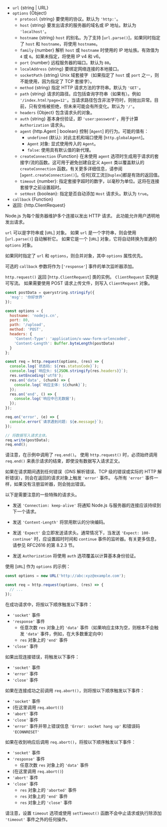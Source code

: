 <!-- YAML
added: v0.3.6
changes:
  - version: v10.9.0
    pr-url: https://github.com/nodejs/node/pull/21616
    description: The `url` parameter can now be passed along with a separate
                 `options` object.
  - version: v7.5.0
    pr-url: https://github.com/nodejs/node/pull/10638
    description: The `options` parameter can be a WHATWG `URL` object.
-->

* `url` {string | URL}
* `options` {Object}
  * `protocol` {string} 要使用的协议。默认为 `'http:'`。
  * `host` {string} 要发出请求的服务器的域名或 IP 地址。默认为 `'localhost'`。
  * `hostname` {string} `host` 的别名。为了支持 [`url.parse()`]，如果同时指定了 `host` 和 `hostname`，将使用 `hostname`。
  * `family` {number} 解析 `host` 或 `hostname` 时使用的 IP 地址族。有效值为 `4` 或 `6`。如果未指定，将使用 IP v4 和 v6。
  * `port` {number} 远程服务器的端口。默认为 `80`。
  * `localAddress` {string} 要绑定网络连接的本地接口。
  * `socketPath` {string} Unix 域套接字（如果指定了 `host` 或 `port` 之一，则不能使用，因为指定了 TCP 套接字）。
  * `method` {string} 指定 HTTP 请求方法的字符串。默认为 `'GET'`。
  * `path` {string} 请求的路径。应包括查询字符串（如果有）。例如 `'/index.html?page=12'`。当请求路径包含非法字符时，则抛出异常。目前，只有空格被拒绝，但未来可能会有所变化。默认为 `'/'`。
  * `headers` {Object} 包含请求头的对象。
  * `auth` {string} 基本身份验证，即 `'user:password'`，用于计算 `Authorization` 请求头。
  * `agent` {http.Agent | boolean} 控制 [`Agent`] 的行为。可能的值有：
    * `undefined` (默认): 对此主机和端口使用 [`http.globalAgent`]。
    * `Agent` 对象: 显式使用传入的 `Agent`。
    * `false`: 使用具有默认值的新代理。
  * `createConnection` {Function} 在未使用 `agent` 选项时生成用于请求的套接字/流的函数。这可用于避免创建自定义 `Agent` 类以覆盖默认的 `createConnection` 函数。有关更多详细信息，请参阅 [`agent.createConnection()`]。任何[双工流][`Duplex`]都是有效的返回值。
  * `timeout` {number}: 指定套接字超时的数字，以毫秒为单位。这将在连接套接字之前设置超时。
  * `setHost` {boolean}: 指定是否自动添加 `Host` 请求头。默认为 `true`。
* `callback` {Function}
* 返回: {http.ClientRequest}

Node.js 为每个服务器维护多个连接以发出 HTTP 请求。
此功能允许用户透明地发出请求。

`url` 可以是字符串或 [`URL`] 对象。
如果 `url` 是一个字符串，则会使用 [`url.parse()`] 自动解析它。
如果它是一个 [`URL`] 对象，它将自动转换为普通的 `options` 对象。

如果同时指定了 `url` 和 `options`，则合并对象，其中 `options` 属性优先。

可选的 `callback` 参数将作为 [`'response'`] 事件的单次监听器添加。

`http.request()` 返回 [`http.ClientRequest`] 类的实例。 
`ClientRequest` 实例是可写流。
如果需要使用 POST 请求上传文件，则写入 `ClientRequest` 对象。

```js
const postData = querystring.stringify({
  'msg': '你好世界'
});

const options = {
  hostname: 'nodejs.cn',
  port: 80,
  path: '/upload',
  method: 'POST',
  headers: {
    'Content-Type': 'application/x-www-form-urlencoded',
    'Content-Length': Buffer.byteLength(postData)
  }
};

const req = http.request(options, (res) => {
  console.log(`状态码: ${res.statusCode}`);
  console.log(`响应头: ${JSON.stringify(res.headers)}`);
  res.setEncoding('utf8');
  res.on('data', (chunk) => {
    console.log(`响应主体: ${chunk}`);
  });
  res.on('end', () => {
    console.log('响应中已无数据');
  });
});

req.on('error', (e) => {
  console.error(`请求遇到问题: ${e.message}`);
});

// 将数据写入请求主体。
req.write(postData);
req.end();
```

请注意，在示例中调用了 `req.end()`。
使用 `http.request()` 时，必须始终调用 `req.end()` 来表示请求的结束，即使没有数据写入请求正文。

如果在请求期间遇到任何错误（DNS 解析错误、TCP 级的错误或实际的 HTTP 解析错误），则会在返回的请求对象上触发 `'error'` 事件。
与所有 `'error'` 事件一样，如果没有注册监听器，则会抛出错误。

以下是需要注意的一些特殊的请求头。

* 发送 `'Connection: keep-alive'` 将通知 Node.js 与服务器的连接应该持续到下一个请求。

* 发送 `'Content-Length'` 将禁用默认的分块编码。

* 发送 `'Expect'` 会立即发送请求头。通常情况下，当发送 `'Expect: 100-continue'` 时，应设置超时时间和 `continue` 事件的监听器。有关更多信息，请参见 RFC2616 的第 8.2.3 节。

* 发送 `Authorization` 将使用 `auth` 选项覆盖以计算基本身份验证。

使用 [`URL`] 作为 `options` 的示例：

```js
const options = new URL('http://abc:xyz@example.com');

const req = http.request(options, (res) => {
  // ...
});
```

在成功请求中，将按以下顺序触发以下事件：

* `'socket'` 事件
* `'response'` 事件
  * 任意次数 `res` 对象上的 `'data'` 事件（如果响应主体为空，则根本不会触发 `'data'` 事件，例如，在大多数重定向中）
  * `res` 对象上的 `'end'` 事件
* `'close'` 事件

如果出现连接错误，将触发以下事件：

* `'socket'` 事件
* `'error'` 事件
* `'close'` 事件

如果在连接成功之前调用 `req.abort()`，则将按以下顺序触发以下事件：

* `'socket'` 事件
* (在这里调用 `req.abort()`)
* `'abort'` 事件
* `'close'` 事件
* `'error'` 事件并带上错误信息 `'Error: socket hang up'` 和错误码 `'ECONNRESET'`

如果在收到响应后调用 `req.abort()`，将按以下顺序触发以下事件：

* `'socket'` 事件
* `'response'` 事件
  * 任意次数 `res` 对象上的 `'data'` 事件
* (在这里调用 `req.abort()`)
* `'abort'` 事件
* `'close'` 事件
  * `res` 对象上的 `'aborted'` 事件
  * `res` 对象上的 `'end'` 事件
  * `res` 对象上的 `'close'` 事件

请注意，设置 `timeout` 选项或使用 `setTimeout()` 函数不会中止请求或执行除添加 `'timeout'` 事件之外的任何操作。
